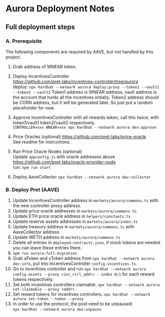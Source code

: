 # Aurora Deployment Notes

## Full deployment steps

### A. Prerequisite 
The following components are required by AAVE, but not handled by this project.      

1. Grab address of WNEAR token.

2. Deploy IncentivesController       
  https://github.com/pret-labs/incentives-controller/tree/aurora      
  deploy: `npx hardhat --network aurora deploy:proxy --token1 --vault1 --token2 --vault2`
  Token1 address is WNEAR address, vault address is the account that holds all the incentives initially.
  Token2 address should be CORN address, but it will be generated later. So just put a random placeholder for now.

3. Approve IncentivesController with all rewards token, call this twice, with token1/vault1 token2/vault2 respectively.    
  `CONTROLLER=xxx WNEAR=xxx npx hardhat --network aurora dev:approve`

4. Price Oracles (optional)
  https://github.com/pret-labs/price-oracle              
  See readme for instructions.

5. Run Price Oracle Nodes (optional)        
  Update `appconfig.js` with oracle addresses above     
  https://github.com/pret-labs/oracle-provider-node       
  run: `npm run start`

6. Deploy AaveCollector
   `npx hardhat --network aurora dev:collector`      

### B. Deploy Pret (AAVE)
1. Update IncentivesController address in `markets/aurora/commons.ts` with the new controller proxy address.
2. Update price oracle addresses in `markets/aurora/commons.ts`
3. Update ETH price oracle address in `helpers/constants.ts`
3. Update reserve assets addresses in `markets/aurora/index.ts`
4. Update treasury address in `markets/aurora/commons.ts` with AaveCollector address
5. Update WETH address in `markets/aurora/commons.ts`
6. Delete all entries in `deployed-contracts.json`, if mock tokens are needed you can leave these entries there.
7. `npm run aurora:full:migration`
8. Grab aToken and vToken address from `npx hardhat --network aurora dev:info`, put into IncentivesController `config-incentives.ts`.
9. Go to incentives controller and run `npx hardhat --network aurora config-assets --proxy <inc_ctrl_addr> --index 0/1` for each reward tokens respectively.
10. Set both incentives controllers claimable. `npx hardhat --network aurora set-claimable --proxy <addr>`
11. Set reward tokens for incentives controllers. `npx hardhat --network aurora set-token --token --proxy `
12. In order to use the protocol, the pool need to be unpaused:    
  `npx hardhat --network aurora dev:unpause`
